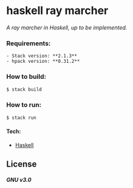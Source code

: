 # haskell ray marcher
*A ray marcher in Haskell, up to be implemented.*

### Requirements:
    - Stack version: **2.1.3**
    - hpack version: **0.31.2**

### How to build:
```sh
$ stack build
```

### How to run:
```sh
$ stack run
```

#### Tech:
* [Haskell](https://www.haskell.org/)

License
--
##### GNU v3.0
